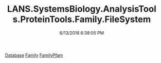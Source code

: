 ﻿---
title: LANS.SystemsBiology.AnalysisTools.ProteinTools.Family.FileSystem
date: 6/13/2016 6:38:05 PM
---

[Database](T-LANS.SystemsBiology.AnalysisTools.ProteinTools.Family.FileSystem.Database.html)
[Family](T-LANS.SystemsBiology.AnalysisTools.ProteinTools.Family.FileSystem.Family.html)
[FamilyPfam](T-LANS.SystemsBiology.AnalysisTools.ProteinTools.Family.FileSystem.FamilyPfam.html)
